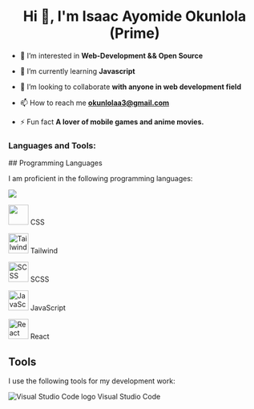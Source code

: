 <h1 align="center">Hi 👋, I'm Isaac Ayomide Okunlola (Prime)</h1>

- 🔭 I’m interested in **Web-Development && Open Source**

- 🌱 I’m currently learning **Javascript**

- 👯 I’m looking to collaborate **with anyone in web development field**

- 📫 How to reach me **okunlolaa3@gmail.com**

- ⚡ Fun fact **A lover of mobile games and anime movies.**

<h3 align="left">Languages and Tools:</h3>
<p align="left">
## Programming Languages

I am proficient in the following programming languages:

<img src="https://upload.wikimedia.org/wikipedia/commons/thumb/a/a9/HTML5_Badge.svg/220px-HTML5_Badge.svg.png"> 

<img src="https://www.flaticon.com/free-icon/css-3_2747278.jpg" width="40" height="40"> CSS

<img src="https://tailwindcss.com/img/tailwind-mark.svg" alt="Tailwind logo" width="40" height="40"> Tailwind

<img src="https://icons.co/icon/scss-132891/256x256" alt="SCSS logo" width="40" height="40"> SCSS

<img src="https://www.flaticon.com/free-icon/javascript_2124145.jpg" alt="JavaScript logo" width="40" height="40"> JavaScript

<img src="https://upload.wikimedia.org/wikipedia/commons/thumb/a/a7/React-icon.svg/220px-React-icon.svg.png" alt="React logo" width="40" height="40"> React
## Tools

I use the following tools for my development work:

<img src="https://code.visualstudio.com/assets/icon-48x48@2.png" alt="Visual Studio Code logo"> Visual Studio Code
 </p>



